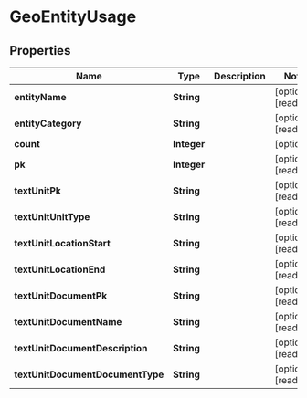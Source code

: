 

# GeoEntityUsage


## Properties

Name | Type | Description | Notes
------------ | ------------- | ------------- | -------------
**entityName** | **String** |  |  [optional] [readonly]
**entityCategory** | **String** |  |  [optional] [readonly]
**count** | **Integer** |  |  [optional]
**pk** | **Integer** |  |  [optional] [readonly]
**textUnitPk** | **String** |  |  [optional] [readonly]
**textUnitUnitType** | **String** |  |  [optional] [readonly]
**textUnitLocationStart** | **String** |  |  [optional] [readonly]
**textUnitLocationEnd** | **String** |  |  [optional] [readonly]
**textUnitDocumentPk** | **String** |  |  [optional] [readonly]
**textUnitDocumentName** | **String** |  |  [optional] [readonly]
**textUnitDocumentDescription** | **String** |  |  [optional] [readonly]
**textUnitDocumentDocumentType** | **String** |  |  [optional] [readonly]



